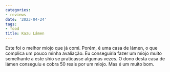 ```yaml
---
categories:
- reviews
date: '2023-04-24'
tags:
- food
title: Kazu Lámen
---
```


Este foi o melhor miojo que já comi. Porém, é uma casa de lámen, o que complica um pouco minha avaliação. Eu conseguiria fazer um miojo muito semelhante a este shio se praticasse algumas vezes. O dono desta casa de lámen conseguiu e cobra 50 reais por um miojo. Mas é um muito bom.